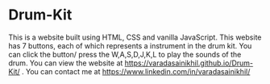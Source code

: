 # Drum-Kit
This is a website built using HTML, CSS and vanilla JavaScript.
This website has 7 buttons, each of which represents a instrument in the drum kit.
You can click the button/ press the W,A,S,D,J,K,L to play the sounds of the drum.
You can view the website at https://varadasainikhil.github.io/Drum-Kit/ .
You can contact me at https://www.linkedin.com/in/varadasainikhil/
